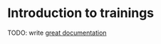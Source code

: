 # Introduction to trainings

TODO: write [great documentation](http://jacobian.org/writing/what-to-write/)
